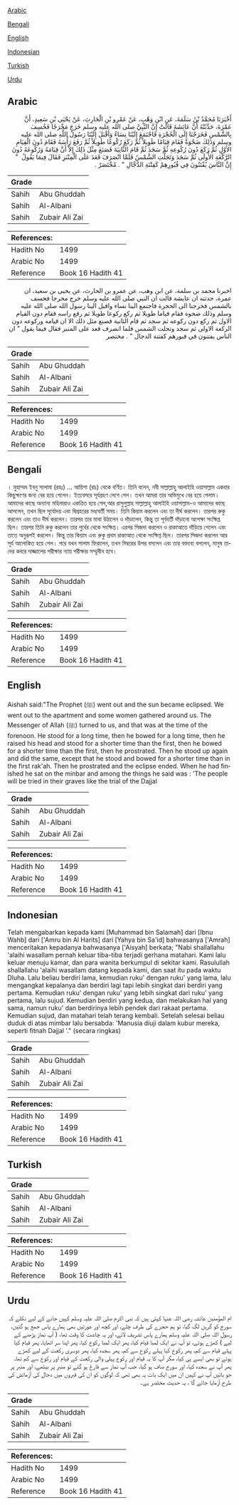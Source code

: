 [Arabic](#arabic)

[Bengali](#bengali)

[English](#english)

[Indonesian](#indonesian)

[Turkish](#turkish)

[Urdu](#urdu)

## Arabic


<div dir="rtl" lang="ar" style={{fontSize:'larger',backgroundColor:'#f8f9fa',padding:20}}>
أَخْبَرَنَا مُحَمَّدُ بْنُ سَلَمَةَ، عَنِ ابْنِ وَهْبٍ، عَنْ عَمْرِو بْنِ الْحَارِثِ، عَنْ يَحْيَى بْنِ سَعِيدٍ، أَنَّ عَمْرَةَ، حَدَّثَتْهُ أَنَّ عَائِشَةَ قَالَتْ إِنَّ النَّبِيَّ صلى الله عليه وسلم خَرَجَ مَخْرَجًا فَخُسِفَ بِالشَّمْسِ فَخَرَجْنَا إِلَى الْحُجْرَةِ فَاجْتَمَعَ إِلَيْنَا نِسَاءٌ وَأَقْبَلَ إِلَيْنَا رَسُولُ اللَّهِ صلى الله عليه وسلم وَذَلِكَ ضَحْوَةً فَقَامَ قِيَامًا طَوِيلاً ثُمَّ رَكَعَ رُكُوعًا طَوِيلاً ثُمَّ رَفَعَ رَأْسَهُ فَقَامَ دُونَ الْقِيَامِ الأَوَّلِ ثُمَّ رَكَعَ دُونَ رُكُوعِهِ ثُمَّ سَجَدَ ثُمَّ قَامَ الثَّانِيَةَ فَصَنَعَ مِثْلَ ذَلِكَ إِلاَّ أَنَّ قِيَامَهُ وَرُكُوعَهُ دُونَ الرَّكْعَةِ الأُولَى ثُمَّ سَجَدَ وَتَجَلَّتِ الشَّمْسُ فَلَمَّا انْصَرَفَ قَعَدَ عَلَى الْمِنْبَرِ فَقَالَ فِيمَا يَقُولُ ‏ "‏ إِنَّ النَّاسَ يُفْتَنُونَ فِي قُبُورِهِمْ كَفِتْنَةِ الدَّجَّالِ ‏"‏ ‏.‏ مُخْتَصَرٌ ‏.‏
</div>
<div style={{backgroundColor:'#f8f9fa',padding:20, marginBottom: 10}}><table> <thead> <tr> <th>Grade</th> <th></th> </tr> </thead> <tbody> <tr><td>Sahih</td><td>Abu Ghuddah</td></tr><tr><td>Sahih</td><td>Al-Albani</td></tr><tr><td>Sahih</td><td>Zubair Ali Zai</td></tr></tbody></table><table> <thead> <tr> <th>References:</th> <th></th> </tr> </thead> <tbody><tr><td>Hadith No</td><td>1499</td></tr><tr><td>Arabic No</td><td>1499</td></tr><tr><td>Reference</td><td>Book 16 Hadith 41</td></tr></tbody></table></div>


<div dir="rtl" lang="ar" style={{fontSize:'larger',backgroundColor:'#f8f9fa',padding:20}}>
اخبرنا محمد بن سلمة، عن ابن وهب، عن عمرو بن الحارث، عن يحيى بن سعيد، ان عمرة، حدثته ان عايشة قالت ان النبي صلى الله عليه وسلم خرج مخرجا فخسف بالشمس فخرجنا الى الحجرة فاجتمع الينا نساء واقبل الينا رسول الله صلى الله عليه وسلم وذلك ضحوة فقام قياما طويلا ثم ركع ركوعا طويلا ثم رفع راسه فقام دون القيام الاول ثم ركع دون ركوعه ثم سجد ثم قام الثانية فصنع مثل ذلك الا ان قيامه وركوعه دون الركعة الاولى ثم سجد وتجلت الشمس فلما انصرف قعد على المنبر فقال فيما يقول " ان الناس يفتنون في قبورهم كفتنة الدجال " . مختصر
</div>
<div style={{backgroundColor:'#f8f9fa',padding:20, marginBottom: 10}}><table> <thead> <tr> <th>Grade</th> <th></th> </tr> </thead> <tbody> <tr><td>Sahih</td><td>Abu Ghuddah</td></tr><tr><td>Sahih</td><td>Al-Albani</td></tr><tr><td>Sahih</td><td>Zubair Ali Zai</td></tr></tbody></table><table> <thead> <tr> <th>References:</th> <th></th> </tr> </thead> <tbody><tr><td>Hadith No</td><td>1499</td></tr><tr><td>Arabic No</td><td>1499</td></tr><tr><td>Reference</td><td>Book 16 Hadith 41</td></tr></tbody></table></div>

## Bengali


<div dir="ltr" lang="bn" style={{fontSize:'larger',backgroundColor:'#f8f9fa',padding:20}}>
। মুহাম্মদ ইবনু সালামা (রহঃ) ... আয়িশা (রাঃ) থেকে বর্ণিত। তিনি বলেন, নবী সাল্লাল্লাহু আলাইহি ওয়াসাল্লাম একবার কিছুক্ষণের জন্য বের হয়ে গেলেন। ইত্যবসরে সূর্যগ্রহণ লেগে গেল। তখন আমরা তার অভিমুখে বের হয়ে গেলাম। আমাদের কাছে অন্যান্য মহিলারাও একত্রিত হয়ে গেল,আর রাসুলুল্লাহ সাল্লাল্লাহু আলাইহি ওয়াসাল্লাম-ও আমাদের কাছে আসলেন, তখন ছিল সূর্যোদয় এবং দ্বিপ্রহরের মধ্যবর্তী সময়। তিনি কিয়াম করলেন এবং তা দীর্ঘ করলেন। তারপর রুকু করলেন এবং তাও দীর্ঘ করলেন। তারপর তার মাথা উঠালেন ও দাঁড়ালেন, কিন্তু তা পূর্ববর্তী দাঁড়ানো অপেক্ষা সংক্ষিপ্ত ছিল। তারপর তিনি রুকু করলেন তার পুর্বের থেকে সংক্ষিপ্ত। এরপর সিজদা করলেন ও রাকাআতে দাঁড়িয়ে গেলেন এবং তাতে অনুরূপই করলেন। কিন্তু তার কিয়াম এবং রুকু প্রথম রাকাআত থেকে সংক্ষিপ্ত ছিল। তারপর সিজদা করলেন আর সূর্য আলোকিত হয়ে গেল। পরে যখন সালাম ফিরালেন, তখন মিম্বরের উপর বসলেন এবং তার বক্তব্যে বললেন, মানুষ তাদের কবরে দাজ্জালের পরীক্ষার ন্যায় পরীক্ষার সম্মুখীন হবে।
</div>
<div style={{backgroundColor:'#f8f9fa',padding:20, marginBottom: 10}}><table> <thead> <tr> <th>Grade</th> <th></th> </tr> </thead> <tbody> <tr><td>Sahih</td><td>Abu Ghuddah</td></tr><tr><td>Sahih</td><td>Al-Albani</td></tr><tr><td>Sahih</td><td>Zubair Ali Zai</td></tr></tbody></table><table> <thead> <tr> <th>References:</th> <th></th> </tr> </thead> <tbody><tr><td>Hadith No</td><td>1499</td></tr><tr><td>Arabic No</td><td>1499</td></tr><tr><td>Reference</td><td>Book 16 Hadith 41</td></tr></tbody></table></div>

## English


<div dir="ltr" lang="en" style={{fontSize:'larger',backgroundColor:'#f8f9fa',padding:20}}>
Aishah said:"The Prophet (ﷺ) went out and the sun became eclipsed. We went out to the apartment and some women gathered around us. The Messenger of Allah (ﷺ) turned to us, and that was at the time of the forenoon. He stood for a long time, then he bowed for a long time, then he raised his head and stood for a shorter time than the first, then he bowed for a shorter time than the first, then he prostrated. Then he stood up again and did the same, except that he stood and bowed for a shorter time than in the first rak'ah. Then he prostrated and the eclipse ended. When he had finished he sat on the minbar and among the things he said was : 'The people will be tried in their graves like the trial of the Dajjal
</div>
<div style={{backgroundColor:'#f8f9fa',padding:20, marginBottom: 10}}><table> <thead> <tr> <th>Grade</th> <th></th> </tr> </thead> <tbody> <tr><td>Sahih</td><td>Abu Ghuddah</td></tr><tr><td>Sahih</td><td>Al-Albani</td></tr><tr><td>Sahih</td><td>Zubair Ali Zai</td></tr></tbody></table><table> <thead> <tr> <th>References:</th> <th></th> </tr> </thead> <tbody><tr><td>Hadith No</td><td>1499</td></tr><tr><td>Arabic No</td><td>1499</td></tr><tr><td>Reference</td><td>Book 16 Hadith 41</td></tr></tbody></table></div>

## Indonesian


<div dir="ltr" lang="id" style={{fontSize:'larger',backgroundColor:'#f8f9fa',padding:20}}>
Telah mengabarkan kepada kami [Muhammad bin Salamah] dari [Ibnu Wahb] dari ['Amru bin Al Harits] dari [Yahya bin Sa'id] bahwasanya ['Amrah] menceritakan kepadanya bahwasanya ['Aisyah] berkata; "Nabi shallallahu 'alaihi wasallam pernah keluar tiba-tiba terjadi gerhana matahari. Kami lalu keluar menuju kamar, dan para wanita berkumpul di sekitar kami. Rasulullah shallallahu 'alaihi wasallam datang kepada kami, dan saat itu pada waktu Dluha. Lalu beliau berdiri lama, kemudian ruku' dengan ruku' yang lama, lalu mengangkat kepalanya dan berdiri lagi tapi lebih singkat dari berdiri yang pertama. Kemudian ruku' dengan ruku' yang lebih singkat dari ruku' yang pertama, lalu sujud. Kemudian berdiri yang kedua, dan melakukan hal yang sama, namun ruku' dan berdirinya lebih pendek dari rakaat pertama. Kemudian sujud, dan matahari telah terang kembali. Setelah selesai beliau duduk di atas mimbar lalu bersabda: 'Manusia diuji dalam kubur mereka, seperti fitnah Dajjal '." (secara ringkas)
</div>
<div style={{backgroundColor:'#f8f9fa',padding:20, marginBottom: 10}}><table> <thead> <tr> <th>Grade</th> <th></th> </tr> </thead> <tbody> <tr><td>Sahih</td><td>Abu Ghuddah</td></tr><tr><td>Sahih</td><td>Al-Albani</td></tr><tr><td>Sahih</td><td>Zubair Ali Zai</td></tr></tbody></table><table> <thead> <tr> <th>References:</th> <th></th> </tr> </thead> <tbody><tr><td>Hadith No</td><td>1499</td></tr><tr><td>Arabic No</td><td>1499</td></tr><tr><td>Reference</td><td>Book 16 Hadith 41</td></tr></tbody></table></div>

## Turkish


<div dir="ltr" lang="tr" style={{fontSize:'larger',backgroundColor:'#f8f9fa',padding:20}}>

</div>
<div style={{backgroundColor:'#f8f9fa',padding:20, marginBottom: 10}}><table> <thead> <tr> <th>Grade</th> <th></th> </tr> </thead> <tbody> <tr><td>Sahih</td><td>Abu Ghuddah</td></tr><tr><td>Sahih</td><td>Al-Albani</td></tr><tr><td>Sahih</td><td>Zubair Ali Zai</td></tr></tbody></table><table> <thead> <tr> <th>References:</th> <th></th> </tr> </thead> <tbody><tr><td>Hadith No</td><td>1499</td></tr><tr><td>Arabic No</td><td>1499</td></tr><tr><td>Reference</td><td>Book 16 Hadith 41</td></tr></tbody></table></div>

## Urdu


<div dir="rtl" lang="ur" style={{fontSize:'larger',backgroundColor:'#f8f9fa',padding:20}}>
ام المؤمنین عائشہ رضی اللہ عنہا کہتی ہیں کہ نبی اکرم صلی اللہ علیہ وسلم کہیں جانے کے لیے نکلے کہ سورج کو گرہن لگ گیا، تو ہم حجرے کی طرف چلے، اور کچھ اور عورتیں بھی ہمارے پاس جمع ہو گئیں، رسول اللہ صلی اللہ علیہ وسلم ہمارے پاس تشریف لائے، اور یہ چاشت کا وقت تھا، ( آپ نماز پڑھنے کے لیے ) کھڑے ہوئے، تو آپ نے ایک لمبا قیام کیا، پھر ایک لمبا رکوع کیا، پھر اپنا سر اٹھایا، پھر قیام کیا پہلے قیام سے کم، پھر رکوع کیا پہلے رکوع سے کم، پھر سجدہ کیا، پھر دوسری رکعت کے لیے کھڑے ہوئے تو بھی ایسے ہی کیا، مگر آپ کا یہ قیام اور رکوع پہلی والی رکعت کے قیام اور رکوع سے کم تھا، پھر آپ نے سجدہ کیا، اور سورج صاف ہو گیا، جب آپ نماز سے فارغ ہو گئے تو منبر پر بیٹھے، اور منبر پر جو باتیں آپ نے کہیں ان میں ایک بات یہ بھی تھی کہ لوگوں کو ان کی قبروں میں دجال کی آزمائش کی طرح آزمایا جائے گا ، یہ حدیث مختصر ہے۔
</div>
<div style={{backgroundColor:'#f8f9fa',padding:20, marginBottom: 10}}><table> <thead> <tr> <th>Grade</th> <th></th> </tr> </thead> <tbody> <tr><td>Sahih</td><td>Abu Ghuddah</td></tr><tr><td>Sahih</td><td>Al-Albani</td></tr><tr><td>Sahih</td><td>Zubair Ali Zai</td></tr></tbody></table><table> <thead> <tr> <th>References:</th> <th></th> </tr> </thead> <tbody><tr><td>Hadith No</td><td>1499</td></tr><tr><td>Arabic No</td><td>1499</td></tr><tr><td>Reference</td><td>Book 16 Hadith 41</td></tr></tbody></table></div>